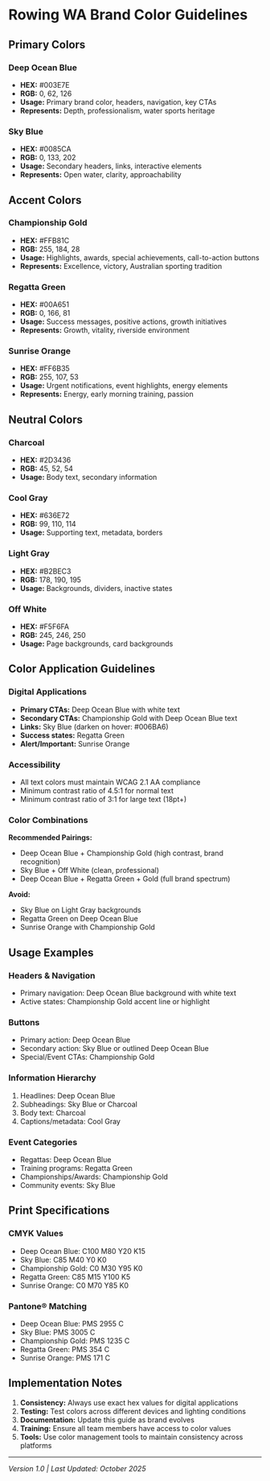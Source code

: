 # Rowing WA Brand Color Guidelines

## Primary Colors

### Deep Ocean Blue
- **HEX:** #003E7E
- **RGB:** 0, 62, 126
- **Usage:** Primary brand color, headers, navigation, key CTAs
- **Represents:** Depth, professionalism, water sports heritage

### Sky Blue
- **HEX:** #0085CA
- **RGB:** 0, 133, 202
- **Usage:** Secondary headers, links, interactive elements
- **Represents:** Open water, clarity, approachability

## Accent Colors

### Championship Gold
- **HEX:** #FFB81C
- **RGB:** 255, 184, 28
- **Usage:** Highlights, awards, special achievements, call-to-action buttons
- **Represents:** Excellence, victory, Australian sporting tradition

### Regatta Green
- **HEX:** #00A651
- **RGB:** 0, 166, 81
- **Usage:** Success messages, positive actions, growth initiatives
- **Represents:** Growth, vitality, riverside environment

### Sunrise Orange
- **HEX:** #FF6B35
- **RGB:** 255, 107, 53
- **Usage:** Urgent notifications, event highlights, energy elements
- **Represents:** Energy, early morning training, passion

## Neutral Colors

### Charcoal
- **HEX:** #2D3436
- **RGB:** 45, 52, 54
- **Usage:** Body text, secondary information

### Cool Gray
- **HEX:** #636E72
- **RGB:** 99, 110, 114
- **Usage:** Supporting text, metadata, borders

### Light Gray
- **HEX:** #B2BEC3
- **RGB:** 178, 190, 195
- **Usage:** Backgrounds, dividers, inactive states

### Off White
- **HEX:** #F5F6FA
- **RGB:** 245, 246, 250
- **Usage:** Page backgrounds, card backgrounds

## Color Application Guidelines

### Digital Applications
- **Primary CTAs:** Deep Ocean Blue with white text
- **Secondary CTAs:** Championship Gold with Deep Ocean Blue text
- **Links:** Sky Blue (darken on hover: #006BA6)
- **Success states:** Regatta Green
- **Alert/Important:** Sunrise Orange

### Accessibility
- All text colors must maintain WCAG 2.1 AA compliance
- Minimum contrast ratio of 4.5:1 for normal text
- Minimum contrast ratio of 3:1 for large text (18pt+)

### Color Combinations

**Recommended Pairings:**
- Deep Ocean Blue + Championship Gold (high contrast, brand recognition)
- Sky Blue + Off White (clean, professional)
- Deep Ocean Blue + Regatta Green + Gold (full brand spectrum)

**Avoid:**
- Sky Blue on Light Gray backgrounds
- Regatta Green on Deep Ocean Blue
- Sunrise Orange with Championship Gold

## Usage Examples

### Headers & Navigation
- Primary navigation: Deep Ocean Blue background with white text
- Active states: Championship Gold accent line or highlight

### Buttons
- Primary action: Deep Ocean Blue
- Secondary action: Sky Blue or outlined Deep Ocean Blue
- Special/Event CTAs: Championship Gold

### Information Hierarchy
1. Headlines: Deep Ocean Blue
2. Subheadings: Sky Blue or Charcoal
3. Body text: Charcoal
4. Captions/metadata: Cool Gray

### Event Categories
- Regattas: Deep Ocean Blue
- Training programs: Regatta Green
- Championships/Awards: Championship Gold
- Community events: Sky Blue

## Print Specifications

### CMYK Values
- Deep Ocean Blue: C100 M80 Y20 K15
- Sky Blue: C85 M40 Y0 K0
- Championship Gold: C0 M30 Y95 K0
- Regatta Green: C85 M15 Y100 K5
- Sunrise Orange: C0 M70 Y85 K0

### Pantone® Matching
- Deep Ocean Blue: PMS 2955 C
- Sky Blue: PMS 3005 C
- Championship Gold: PMS 1235 C
- Regatta Green: PMS 354 C
- Sunrise Orange: PMS 171 C

## Implementation Notes

1. **Consistency:** Always use exact hex values for digital applications
2. **Testing:** Test colors across different devices and lighting conditions
3. **Documentation:** Update this guide as brand evolves
4. **Training:** Ensure all team members have access to color values
5. **Tools:** Use color management tools to maintain consistency across platforms

---

*Version 1.0 | Last Updated: October 2025*